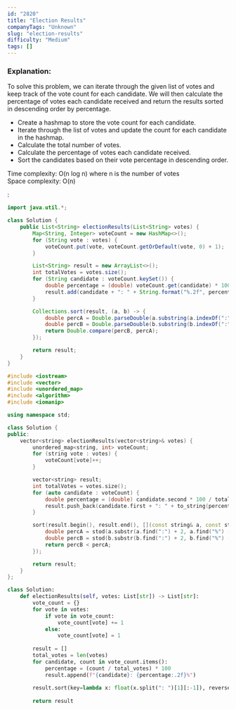 ```yaml
---
id: "2820"
title: "Election Results"
companyTags: "Unknown"
slug: "election-results"
difficulty: "Medium"
tags: []
---
```


### Explanation:
To solve this problem, we can iterate through the given list of votes and keep track of the vote count for each candidate. We will then calculate the percentage of votes each candidate received and return the results sorted in descending order by percentage.

- Create a hashmap to store the vote count for each candidate.
- Iterate through the list of votes and update the count for each candidate in the hashmap.
- Calculate the total number of votes.
- Calculate the percentage of votes each candidate received.
- Sort the candidates based on their vote percentage in descending order.

Time complexity: O(n log n) where n is the number of votes  
Space complexity: O(n)  

:

```java
import java.util.*;

class Solution {
    public List<String> electionResults(List<String> votes) {
        Map<String, Integer> voteCount = new HashMap<>();
        for (String vote : votes) {
            voteCount.put(vote, voteCount.getOrDefault(vote, 0) + 1);
        }

        List<String> result = new ArrayList<>();
        int totalVotes = votes.size();
        for (String candidate : voteCount.keySet()) {
            double percentage = (double) voteCount.get(candidate) * 100 / totalVotes;
            result.add(candidate + ": " + String.format("%.2f", percentage) + "%");
        }

        Collections.sort(result, (a, b) -> {
            double percA = Double.parseDouble(a.substring(a.indexOf(":") + 2, a.indexOf("%")));
            double percB = Double.parseDouble(b.substring(b.indexOf(":") + 2, b.indexOf("%")));
            return Double.compare(percB, percA);
        });

        return result;
    }
}
```

```cpp
#include <iostream>
#include <vector>
#include <unordered_map>
#include <algorithm>
#include <iomanip>

using namespace std;

class Solution {
public:
    vector<string> electionResults(vector<string>& votes) {
        unordered_map<string, int> voteCount;
        for (string vote : votes) {
            voteCount[vote]++;
        }

        vector<string> result;
        int totalVotes = votes.size();
        for (auto candidate : voteCount) {
            double percentage = (double) candidate.second * 100 / totalVotes;
            result.push_back(candidate.first + ": " + to_string(percentage) + "%");
        }

        sort(result.begin(), result.end(), [](const string& a, const string& b) {
            double percA = stod(a.substr(a.find(":") + 2, a.find("%") - a.find(":") - 2));
            double percB = stod(b.substr(b.find(":") + 2, b.find("%") - b.find(":") - 2));
            return percB < percA;
        });

        return result;
    }
};
```

```python
class Solution:
    def electionResults(self, votes: List[str]) -> List[str]:
        vote_count = {}
        for vote in votes:
            if vote in vote_count:
                vote_count[vote] += 1
            else:
                vote_count[vote] = 1
                
        result = []
        total_votes = len(votes)
        for candidate, count in vote_count.items():
            percentage = (count / total_votes) * 100
            result.append(f"{candidate}: {percentage:.2f}%")
        
        result.sort(key=lambda x: float(x.split(": ")[1][:-1]), reverse=True)
        
        return result
```